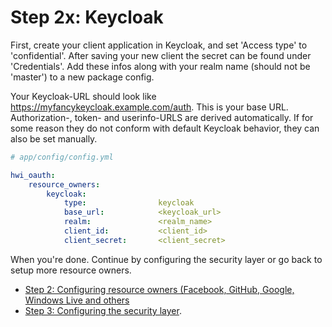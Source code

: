 Step 2x: Keycloak
===============
First, create your client application in Keycloak, and set 'Access type' to 'confidential'. After saving your new client the secret can be found under 'Credentials'. Add these infos along with your realm name (should not be 'master') to a new package config.

Your Keycloak-URL should look like https://myfancykeycloak.example.com/auth. This is your base URL. Authorization-, token- and userinfo-URLS are derived automatically. If for some reason they do not conform with default Keycloak behavior, they can also be set manually.

```yaml
# app/config/config.yml

hwi_oauth:
    resource_owners:
        keycloak:
            type:                keycloak
            base_url:            <keycloak_url>
            realm:               <realm_name>
            client_id:           <client_id>
            client_secret:       <client_secret>
```

When you're done. Continue by configuring the security layer or go back to
setup more resource owners.

- [Step 2: Configuring resource owners (Facebook, GitHub, Google, Windows Live and others](../2-configuring_resource_owners.md)
- [Step 3: Configuring the security layer](../3-configuring_the_security_layer.md).
